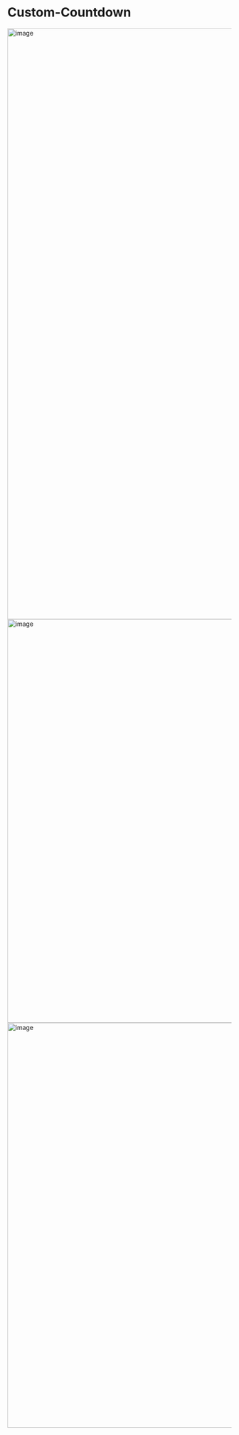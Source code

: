 # Custom-Countdown

<img width="1326" alt="image" src="https://github.com/shotapailodze/Custom-Countdown/assets/55694002/ca69165a-76ee-4e66-bd63-9c24bc33ce53">

<img width="906" alt="image" src="https://github.com/shotapailodze/Custom-Countdown/assets/55694002/98eb1583-5935-4bd7-bc11-a3d70c402039">

<img width="909" alt="image" src="https://github.com/shotapailodze/Custom-Countdown/assets/55694002/dcd0b42e-1882-4039-bc22-9793a3f0ef24">
